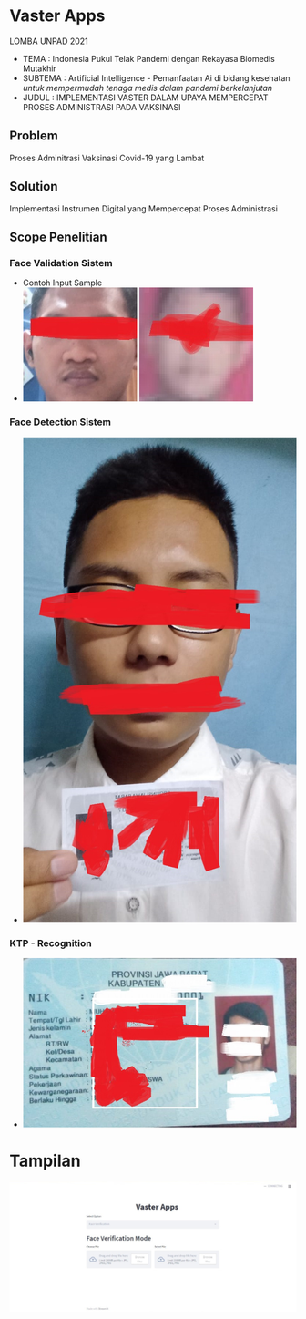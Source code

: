 # Vaster Apps

LOMBA UNPAD 2021 
*   TEMA  : Indonesia Pukul Telak Pandemi dengan Rekayasa Biomedis Mutakhir
*   SUBTEMA : Artificial Intelligence - Pemanfaatan Ai di bidang kesehatan *untuk mempermudah tenaga medis dalam pandemi berkelanjutan*
*   JUDUL :  IMPLEMENTASI VASTER DALAM UPAYA MEMPERCEPAT PROSES ADMINISTRASI PADA VAKSINASI

## Problem
Proses Adminitrasi Vaksinasi Covid-19 yang Lambat 

## Solution
Implementasi Instrumen Digital yang Mempercepat Proses Administrasi

## Scope Penelitian
### Face Validation Sistem
* Contoh Input Sample
* ![](https://github.com/NnA301023/Vaster-Apps/blob/main/static/VERIF_ORI.jpg) ![](https://github.com/NnA301023/Vaster-Apps/blob/main/static/VERIF_IMAGE.jpg)
### Face Detection Sistem 
* ![](https://github.com/NnA301023/Vaster-Apps/blob/main/static/SAMPLE_INPUT.jpeg)
### KTP - Recognition
* ![](https://github.com/NnA301023/Vaster-Apps/blob/main/static/KTP.jpeg)

# Tampilan
![](https://github.com/NnA301023/Vaster-Apps/blob/main/static/DISPLAY.jpeg)

